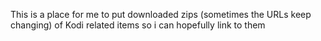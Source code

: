 This is a place for me to put downloaded zips (sometimes the URLs keep changing) of Kodi related items so i can hopefully link to them 
